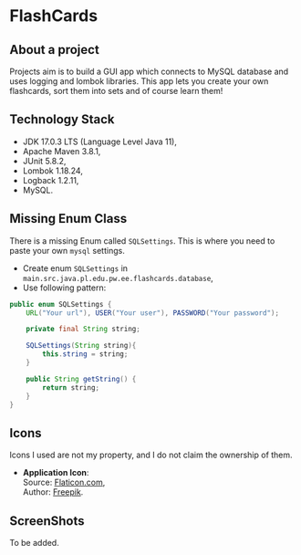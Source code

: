 # FlashCards

## About a project

Projects aim is to build a GUI app which connects to MySQL database and uses logging and lombok libraries.
This app lets you create your own flashcards, sort them into sets and of course learn them!

## Technology Stack

* JDK 17.0.3 LTS (Language Level Java 11),
* Apache Maven 3.8.1,
* JUnit 5.8.2,
* Lombok 1.18.24,
* Logback 1.2.11,
* MySQL.

## Missing Enum Class

There is a missing Enum called `SQLSettings`. This is where you need to paste your own `mysql` settings.

* Create enum `SQLSettings` in `main.src.java.pl.edu.pw.ee.flashcards.database`,
* Use following pattern:

```java
public enum SQLSettings {
    URL("Your url"), USER("Your user"), PASSWORD("Your password");

    private final String string;

    SQLSettings(String string){
        this.string = string;
    }

    public String getString() {
        return string;
    }
}
```

## Icons

Icons I used are not my property, and I do not claim the ownership of them.

* **Application Icon**: \
Source: [Flaticon.com](https://www.flaticon.com/free-icons/flash-cards), \
Author: [Freepik](https://www.flaticon.com/authors/freepik).

## ScreenShots

To be added.
